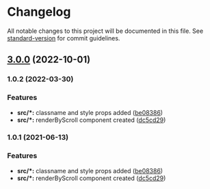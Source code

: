 # Changelog

All notable changes to this project will be documented in this file. See [standard-version](https://github.com/conventional-changelog/standard-version) for commit guidelines.

## [3.0.0](https://github.com/mert-solak/render-by-scroll/compare/v1.0.1...v3.0.0) (2022-10-01)

### 1.0.2 (2022-03-30)


### Features

* **src/*:** classname and style props added ([be08386](https://github.com/mert-solak/render-by-scroll/commit/be08386f32452dadde26612be1f363ade4b8cb83))
* **src/*:** renderByScroll component created ([dc5cd29](https://github.com/mert-solak/render-by-scroll/commit/dc5cd29a2ea5ce52a47d3e22548228dcbc6cf4ca))

### 1.0.1 (2021-06-13)


### Features

* **src/*:** classname and style props added ([be08386](https://github.com/mert-solak/render-by-scroll/commit/be08386f32452dadde26612be1f363ade4b8cb83))
* **src/*:** renderByScroll component created ([dc5cd29](https://github.com/mert-solak/render-by-scroll/commit/dc5cd29a2ea5ce52a47d3e22548228dcbc6cf4ca))
